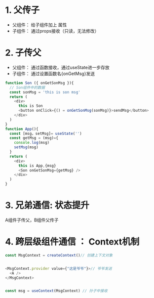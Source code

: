# 1. 父传子
- 父组件： 给子组件加上 属性
- 子组件： 通过props接收（只读，无法修改）

# 2. 子传父
- 父组件： 通过函数接收，通过useState进一步存放
- 子组件： 通过设置函数名{onGetMsg}发送
```javascript
function Son ({ onGetSonMsg }){
  // Son组件中的数据
  const sonMsg = 'this is son msg'
  return (
    <div>
      this is Son
      <button onClick={() = onGetSonMsg(sonMsg)}>sendMsg</button>
    </div>
  )
}
function App(){
  const [msg，setMsg]= useState('') 
  const getMsg = (msg)={
    console.log(msg) 
    setMsg(msg)
  }
  return (
    <div>
      this is App,{msg}
      <Son onGetSonMsg={getMsg} />
    </div>
  )
}
```
# 3. 兄弟通信: 状态提升
A组件子传父，B组件父传子

# 4. 跨层级组件通信 ： Context机制
``` javascript
const MsgContext = createContext()// 创建上下文对象


<MsgContext.provider value={"这是爷爷"}>// 爷爷发送
  <A />
</MsgContext>


const msg = useContext(MsgContext) // 孙子中接收
```
